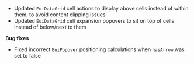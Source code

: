 - Updated `EuiDataGrid` cell actions to display above cells instead of within them, to avoid content clipping issues
- Updated `EuiDataGrid` cell expansion popovers to sit on top of cells instead of below/next to them

**Bug fixes**

- Fixed incorrect `EuiPopover` positioning calculations when `hasArrow` was set to false
